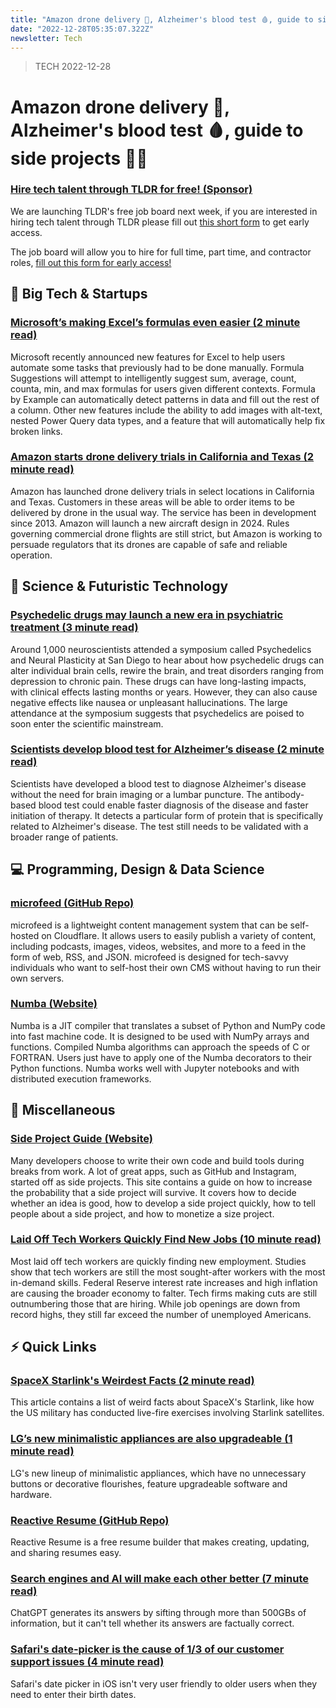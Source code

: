 ```yaml
---
title: "Amazon drone delivery 🚁, Alzheimer's blood test 🩸, guide to side projects 👨‍💻"
date: "2022-12-28T05:35:07.322Z"
newsletter: Tech
---
```


> TECH 2022-12-28

# Amazon drone delivery 🚁, Alzheimer's blood test 🩸, guide to side projects 👨‍💻

### [Hire tech talent through TLDR for free! (Sponsor)](https://danni763618.typeform.com/to/P4Bvu79U)

We are launching TLDR's free job board next week, if you are interested in hiring tech talent through TLDR please fill out [this short form](https://danni763618.typeform.com/to/P4Bvu79U) to get early access.

The job board will allow you to hire for full time, part time, and contractor roles, [fill out this form for early access!](https://danni763618.typeform.com/to/P4Bvu79U)

## 📱 Big Tech & Startups

### [Microsoft’s making Excel’s formulas even easier (2 minute read)](https://www.theverge.com/2022/12/27/23523281/excel-formula-suggestions-by-example-microsoft-365?utm_source=tldrnewsletter)

Microsoft recently announced new features for Excel to help users automate some tasks that previously had to be done manually. Formula Suggestions will attempt to intelligently suggest sum, average, count, counta, min, and max formulas for users given different contexts. Formula by Example can automatically detect patterns in data and fill out the rest of a column. Other new features include the ability to add images with alt-text, nested Power Query data types, and a feature that will automatically help fix broken links.

### [Amazon starts drone delivery trials in California and Texas (2 minute read)](https://www.digitaltrends.com/news/amazon-starts-drone-delivery-trials-in-california-and-texas/?utm_source=tldrnewsletter)

Amazon has launched drone delivery trials in select locations in California and Texas. Customers in these areas will be able to order items to be delivered by drone in the usual way. The service has been in development since 2013. Amazon will launch a new aircraft design in 2024. Rules governing commercial drone flights are still strict, but Amazon is working to persuade regulators that its drones are capable of safe and reliable operation.

## 🚀 Science & Futuristic Technology

### [Psychedelic drugs may launch a new era in psychiatric treatment (3 minute read)](https://www.npr.org/sections/health-shots/2022/12/27/1145306096/psychedelic-drugs-psychiatric-disorders-brain-research?utm_source=tldrnewsletter)

Around 1,000 neuroscientists attended a symposium called Psychedelics and Neural Plasticity at San Diego to hear about how psychedelic drugs can alter individual brain cells, rewire the brain, and treat disorders ranging from depression to chronic pain. These drugs can have long-lasting impacts, with clinical effects lasting months or years. However, they can also cause negative effects like nausea or unpleasant hallucinations. The large attendance at the symposium suggests that psychedelics are poised to soon enter the scientific mainstream.

### [Scientists develop blood test for Alzheimer’s disease (2 minute read)](https://www.theguardian.com/society/2022/dec/28/scientists-develop-blood-test-for-alzheimers-disease?utm_source=tldrnewsletter)

Scientists have developed a blood test to diagnose Alzheimer's disease without the need for brain imaging or a lumbar puncture. The antibody-based blood test could enable faster diagnosis of the disease and faster initiation of therapy. It detects a particular form of protein that is specifically related to Alzheimer's disease. The test still needs to be validated with a broader range of patients.

## 💻 Programming, Design & Data Science

### [microfeed (GitHub Repo)](https://github.com/microfeed/microfeed?utm_source=tldrnewsletter)

microfeed is a lightweight content management system that can be self-hosted on Cloudflare. It allows users to easily publish a variety of content, including podcasts, images, videos, websites, and more to a feed in the form of web, RSS, and JSON. microfeed is designed for tech-savvy individuals who want to self-host their own CMS without having to run their own servers.

### [Numba (Website)](https://numba.pydata.org/?utm_source=tldrnewsletter)

Numba is a JIT compiler that translates a subset of Python and NumPy code into fast machine code. It is designed to be used with NumPy arrays and functions. Compiled Numba algorithms can approach the speeds of C or FORTRAN. Users just have to apply one of the Numba decorators to their Python functions. Numba works well with Jupyter notebooks and with distributed execution frameworks.

## 🎁 Miscellaneous

### [Side Project Guide (Website)](https://sideproject.guide/en?utm_source=tldrnewsletter)

Many developers choose to write their own code and build tools during breaks from work. A lot of great apps, such as GitHub and Instagram, started off as side projects. This site contains a guide on how to increase the probability that a side project will survive. It covers how to decide whether an idea is good, how to develop a side project quickly, how to tell people about a side project, and how to monetize a size project.

### [Laid Off Tech Workers Quickly Find New Jobs (10 minute read)](https://archive.ph/wFO2I?utm_source=tldrnewsletter)

Most laid off tech workers are quickly finding new employment. Studies show that tech workers are still the most sought-after workers with the most in-demand skills. Federal Reserve interest rate increases and high inflation are causing the broader economy to falter. Tech firms making cuts are still outnumbering those that are hiring. While job openings are down from record highs, they still far exceed the number of unemployed Americans.

## ⚡ Quick Links

### [SpaceX Starlink's Weirdest Facts (2 minute read)](https://www.techtimes.com/articles/285485/20221227/spacex-starlinks-weirdest-facts-open-source-linux-os-peculiar-things.htm?utm_source=tldrnewsletter)

This article contains a list of weird facts about SpaceX's Starlink, like how the US military has conducted live-fire exercises involving Starlink satellites.

### [LG’s new minimalistic appliances are also upgradeable (1 minute read)](https://www.theverge.com/2022/12/27/23527673/lg-minimalistic-fridge-washer-dryer-oven-dishwasher-ces?utm_source=tldrnewsletter)

LG's new lineup of minimalistic appliances, which have no unnecessary buttons or decorative flourishes, feature upgradeable software and hardware.

### [Reactive Resume (GitHub Repo)](https://github.com/AmruthPillai/Reactive-Resume?utm_source=tldrnewsletter)

Reactive Resume is a free resume builder that makes creating, updating, and sharing resumes easy.

### [Search engines and AI will make each other better (7 minute read)](https://www.freethink.com/robots-ai/chatgpt-search-engines?utm_source=tldrnewsletter)

ChatGPT generates its answers by sifting through more than 500GBs of information, but it can't tell whether its answers are factually correct.

### [Safari's date-picker is the cause of 1/3 of our customer support issues (4 minute read)](https://gist.github.com/RobertAKARobin/850a408e04d5414e67d308a2b5847378?utm_source=tldrnewsletter)

Safari's date picker in iOS isn't very user friendly to older users when they need to enter their birth dates.